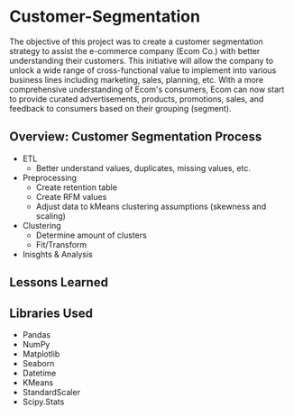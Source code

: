 # Customer-Segmentation

The objective of this project was to create a customer segmentation strategy to assist the e-commerce company (Ecom Co.) with better understanding their customers. This initiative will allow the company to unlock a wide range of cross-functional value to implement into various business lines including marketing, sales, planning, etc. With a more comprehensive understanding of Ecom's consumers, Ecom can now start to provide curated advertisements, products, promotions, sales, and feedback to consumers based on their grouping (segment).

## Overview: Customer Segmentation Process
- ETL
  - Better understand values, duplicates, missing values, etc.
- Preprocessing
  - Create retention table
  - Create RFM values
  - Adjust data to kMeans clustering assumptions (skewness and scaling)
- Clustering
  - Determine amount of clusters
  - Fit/Transform
- Inisghts & Analysis

## Lessons Learned

## Libraries Used
- Pandas
- NumPy
- Matplotlib
- Seaborn
- Datetime
- KMeans
- StandardScaler
- Scipy.Stats
